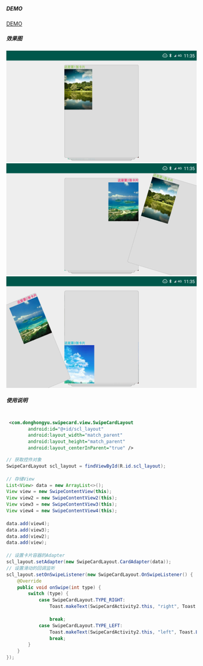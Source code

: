 ##### DEMO
[DEMO](https://fir.im/w75u)

##### 效果图
![效果图1](https://github.com/MartinDong/SwipeCard/blob/master/screen/device-2020-01-03-113510.png)
![效果图2](https://github.com/MartinDong/SwipeCard/blob/master/screen/device-2020-01-03-113531.png)
![效果图3](https://github.com/MartinDong/SwipeCard/blob/master/screen/device-2020-01-03-113555.png)


##### 使用说明
```xml

 <com.donghongyu.swipecard.view.SwipeCardLayout
        android:id="@+id/scl_layout"
        android:layout_width="match_parent"
        android:layout_height="match_parent"
        android:layout_centerInParent="true" />

```

```java
// 获取控件对象
SwipeCardLayout scl_layout = findViewById(R.id.scl_layout);

// 存储View
List<View> data = new ArrayList<>();
View view = new SwipeContentView(this);
View view2 = new SwipeContentView2(this);
View view3 = new SwipeContentView3(this);
View view4 = new SwipeContentView4(this);

data.add(view4);
data.add(view3);
data.add(view2);
data.add(view);

// 设置卡片容器的Adapter
scl_layout.setAdapter(new SwipeCardLayout.CardAdapter(data));
// 设置滑动的回调监听
scl_layout.setOnSwipeListener(new SwipeCardLayout.OnSwipeListener() {
    @Override
    public void onSwipe(int type) {
        switch (type) {
            case SwipeCardLayout.TYPE_RIGHT:
                Toast.makeText(SwipeCardActivity2.this, "right", Toast.LENGTH_SHORT).show();

                break;
            case SwipeCardLayout.TYPE_LEFT:
                Toast.makeText(SwipeCardActivity2.this, "left", Toast.LENGTH_SHORT).show();
                break;
        }
    }
});

```